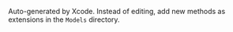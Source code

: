Auto-generated by Xcode. Instead of editing, add new methods as extensions in the `Models` directory.
